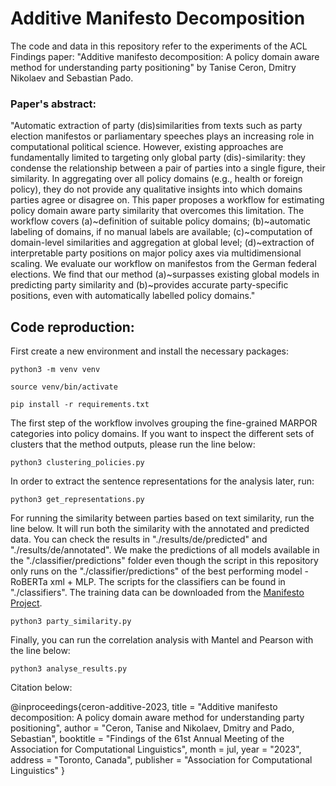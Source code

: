 # Additive Manifesto Decomposition

The code and data in this repository refer to the experiments of the ACL Findings paper: "Additive manifesto decomposition: A policy domain aware method for understanding party positioning" by Tanise Ceron, Dmitry Nikolaev and Sebastian Pado. 

### Paper's abstract: 
"Automatic extraction of party (dis)similarities from texts such as party election manifestos or parliamentary speeches plays an increasing role
in computational political science. However, existing approaches are fundamentally limited to targeting only global party (dis)\-similarity: they condense the relationship between a pair of parties into a single figure, their similarity. In aggregating over all policy domains (e.g., health or foreign policy), they do not provide any qualitative insights into which domains parties agree or disagree on.
This paper proposes a workflow for estimating policy domain aware party similarity that overcomes this limitation. The workflow covers (a)~definition of suitable policy domains; (b)~automatic labeling of domains, if no manual labels are available; (c)~computation of domain-level similarities and aggregation at global level; (d)~extraction of interpretable party positions on major policy axes via multidimensional scaling.
We evaluate our workflow on manifestos from the German federal elections. We find that our method (a)~surpasses existing global models in predicting party similarity and (b)~provides accurate party-specific positions, even with automatically labelled policy domains."


## Code reproduction: 
First create a new environment and install the necessary packages:

    python3 -m venv venv

    source venv/bin/activate

    pip install -r requirements.txt


The first step of the workflow involves grouping the fine-grained MARPOR categories into policy domains. If you want to inspect the different sets of clusters that the method outputs, please run the line below:  

    python3 clustering_policies.py

In order to extract the sentence representations for the analysis later, run:

    python3 get_representations.py

For running the similarity between parties based on text similarity, run the line below. It will run both the similarity with the annotated and predicted data. You can check the results in "./results/de/predicted" and "./results/de/annotated". We make the predictions of all models available in the "./classifier/predictions" folder even though the script in this repository only runs on the "./classifier/predictions" of the best performing model - RoBERTa xml + MLP. The scripts for the classifiers can be found in "./classifiers". The training data can be downloaded from the [Manifesto Project](https://manifesto-project.wzb.eu/).  

    python3 party_similarity.py


Finally, you can run the correlation analysis with Mantel and Pearson with the line below: 

    python3 analyse_results.py


Citation below:  

@inproceedings{ceron-additive-2023,
    title = "Additive manifesto decomposition: A policy domain aware method for understanding party positioning",
    author = "Ceron, Tanise  and
      Nikolaev, Dmitry  and
      Pado, Sebastian",
    booktitle = "Findings of the 61st Annual Meeting of the Association for Computational Linguistics",
    month = jul,
    year = "2023",
    address = "Toronto, Canada",
    publisher = "Association for Computational Linguistics"
}


